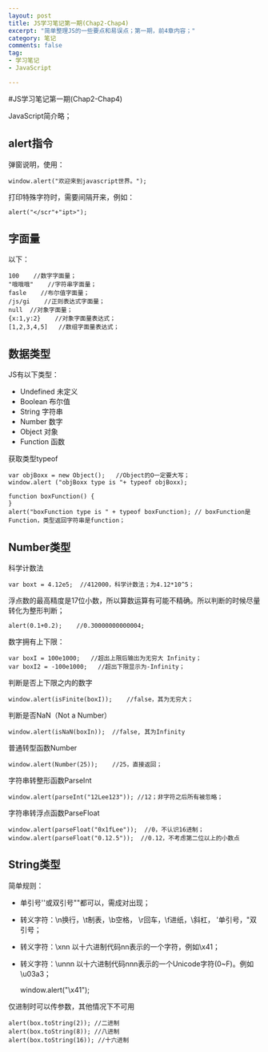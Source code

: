 ```yaml
---
layout: post
title: JS学习笔记第一期(Chap2-Chap4)
excerpt: "简单整理JS的一些要点和易误点；第一期，前4章内容；"
category: 笔记
comments: false
tag:
- 学习笔记
- JavaScript

---
```


#JS学习笔记第一期(Chap2-Chap4)

JavaScript简介略；

## alert指令

弹窗说明，使用：

    window.alert("欢迎来到javascript世界。");

打印特殊字符时，需要间隔开来，例如：

    alert("</scr"+"ipt>");


## 字面量

以下：
 
	100    //数字字面量；
	"哦哦哦"    //字符串字面量；
	fasle    //布尔值字面量； 
	/js/gi    //正则表达式字面量； 
	null  //对象字面量； 
	{x:1,y:2}    //对象字面量表达式； 
	[1,2,3,4,5]   //数组字面量表达式；

## 数据类型

JS有以下类型：

* Undefined 未定义
* Boolean 布尔值
* String 字符串
* Number 数字
* Object 对象
* Function 函数

获取类型typeof

    var objBoxx = new Object();   //Object的O一定要大写；
    window.alert ("objBoxx type is "+ typeof objBoxx);  

    function boxFunction() {
    }
    alert("boxFunction type is " + typeof boxFunction); // boxFunction是Function，类型返回字符串是function；

## Number类型

科学计数法

    var boxt = 4.12e5;  //412000，科学计数法；为4.12*10^5；

浮点数的最高精度是17位小数，所以算数运算有可能不精确。所以判断的时候尽量转化为整形判断；

    alert(0.1+0.2);    //0.30000000000004;

数字拥有上下限：

    var boxI = 100e1000;   //超出上限后输出为无穷大 Infinity；
    var boxI2 = -100e1000;   //超出下限显示为-Infinity；

判断是否上下限之内的数字

    window.alert(isFinite(boxI));    //false，其为无穷大；

判断是否NaN（Not a Number）

    window.alert(isNaN(boxIn));  //false, 其为Infinity

普通转型函数Number

    window.alert(Number(25));    //25，直接返回；

字符串转整形函数ParseInt

    window.alert(parseInt("12Lee123")); //12；非字符之后所有被忽略；

字符串转浮点函数ParseFloat

    window.alert(parseFloat("0x1fLee"));  //0，不认识16进制；
    window.alert(parseFloat("0.12.5"));  //0.12，不考虑第二位以上的小数点

## String类型

简单规则：

* 单引号''或双引号""都可以，需成对出现；
* 转义字符：\n换行，\t制表，\b空格， \r回车，\f进纸，\\斜杠， \'单引号，\"双引号；
* 转义字符：\xnn 以十六进制代码nn表示的一个字符，例如\x41；
* 转义字符：\unnn 以十六进制代码nnn表示的一个Unicode字符(0~F)。例如\u03a3； 

    window.alert("\x41");

仅进制时可以传参数，其他情况下不可用

    alert(box.toString(2)); //二进制
    alert(box.toString(8)); //八进制
    alert(box.toString(16)); //十六进制

